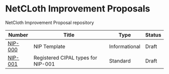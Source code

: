 # NetCLoth Improvement Proposals
NetCloth Improvement Proposal repository 

| Number                    | Title                                                                 | Type          | Status   |
|---------------------------|-----------------------------------------------------------------------|---------------|----------|
| [NIP-000](nip-000.md) | NIP Template | Informational | Draft |
| [NIP-001](nip-001.md) | Registered CIPAL types for NIP-001 | Standard | Draft |